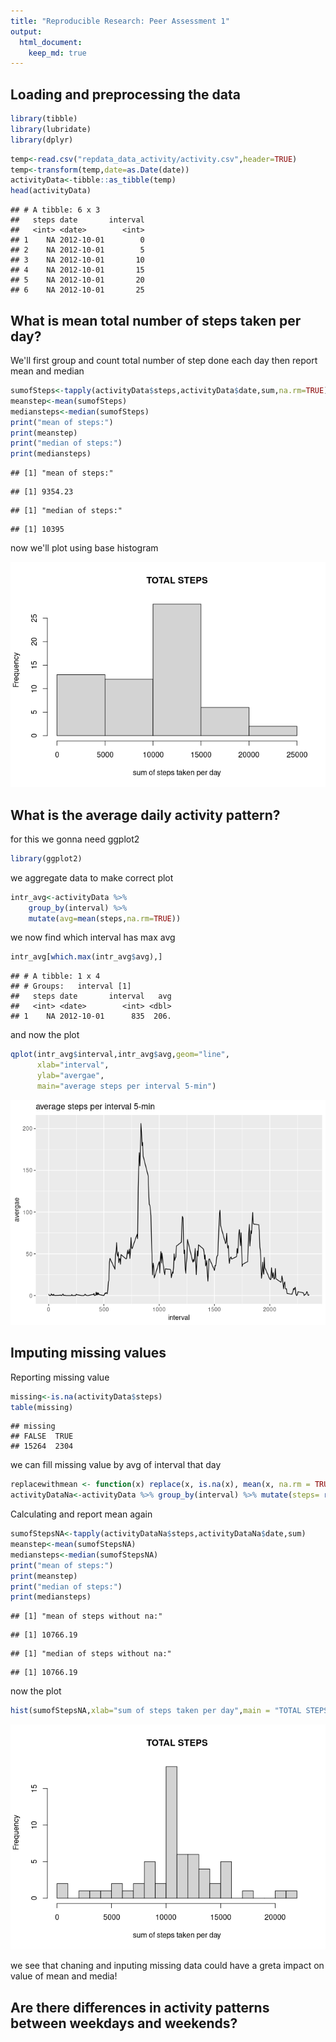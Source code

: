 ```yaml
---
title: "Reproducible Research: Peer Assessment 1"
output: 
  html_document:
    keep_md: true
---
```



## Loading and preprocessing the data

```r
library(tibble)
library(lubridate)
library(dplyr)
```


```r
temp<-read.csv("repdata_data_activity/activity.csv",header=TRUE)
temp<-transform(temp,date=as.Date(date))
activityData<-tibble::as_tibble(temp)
head(activityData)
```

```
## # A tibble: 6 x 3
##   steps date       interval
##   <int> <date>        <int>
## 1    NA 2012-10-01        0
## 2    NA 2012-10-01        5
## 3    NA 2012-10-01       10
## 4    NA 2012-10-01       15
## 5    NA 2012-10-01       20
## 6    NA 2012-10-01       25
```



## What is mean total number of steps taken per day?
We'll first group and count total number of step done each day then report mean and median


```r
sumofSteps<-tapply(activityData$steps,activityData$date,sum,na.rm=TRUE)
meanstep<-mean(sumofSteps)
mediansteps<-median(sumofSteps)
print("mean of steps:")
print(meanstep)
print("median of steps:")
print(mediansteps)
```


```
## [1] "mean of steps:"
```

```
## [1] 9354.23
```

```
## [1] "median of steps:"
```

```
## [1] 10395
```

now we'll plot using base histogram

![](PA1_template_files/figure-html/unnamed-chunk-5-1.png)<!-- -->

## What is the average daily activity pattern?
for this we gonna need ggplot2 

```r
library(ggplot2)
```

we aggregate data to make correct plot 

```r
intr_avg<-activityData %>% 
    group_by(interval) %>% 
    mutate(avg=mean(steps,na.rm=TRUE))
```

we now find which interval has max avg

```r
intr_avg[which.max(intr_avg$avg),]
```

```
## # A tibble: 1 x 4
## # Groups:   interval [1]
##   steps date       interval   avg
##   <int> <date>        <int> <dbl>
## 1    NA 2012-10-01      835  206.
```

and now the plot 

```r
qplot(intr_avg$interval,intr_avg$avg,geom="line",
      xlab="interval",
      ylab="avergae",
      main="average steps per interval 5-min")
```

![](PA1_template_files/figure-html/unnamed-chunk-9-1.png)<!-- -->

## Imputing missing values
Reporting missing value

```r
missing<-is.na(activityData$steps)
table(missing)
```

```
## missing
## FALSE  TRUE 
## 15264  2304
```

we can fill missing value by avg of interval that day


```r
replacewithmean <- function(x) replace(x, is.na(x), mean(x, na.rm = TRUE))
activityDataNa<-activityData %>% group_by(interval) %>% mutate(steps= replacewithmean(steps)) 
```

Calculating and report mean again 

```r
sumofStepsNA<-tapply(activityDataNa$steps,activityDataNa$date,sum)
meanstep<-mean(sumofStepsNA)
mediansteps<-median(sumofStepsNA)
print("mean of steps:")
print(meanstep)
print("median of steps:")
print(mediansteps)
```


```
## [1] "mean of steps without na:"
```

```
## [1] 10766.19
```

```
## [1] "median of steps without na:"
```

```
## [1] 10766.19
```

now the plot 

```r
hist(sumofStepsNA,xlab="sum of steps taken per day",main = "TOTAL STEPS",breaks=20)
```

![](PA1_template_files/figure-html/unnamed-chunk-14-1.png)<!-- -->

we see that chaning and inputing missing data could have a greta impact on value of mean and media!


## Are there differences in activity patterns between weekdays and weekends?
